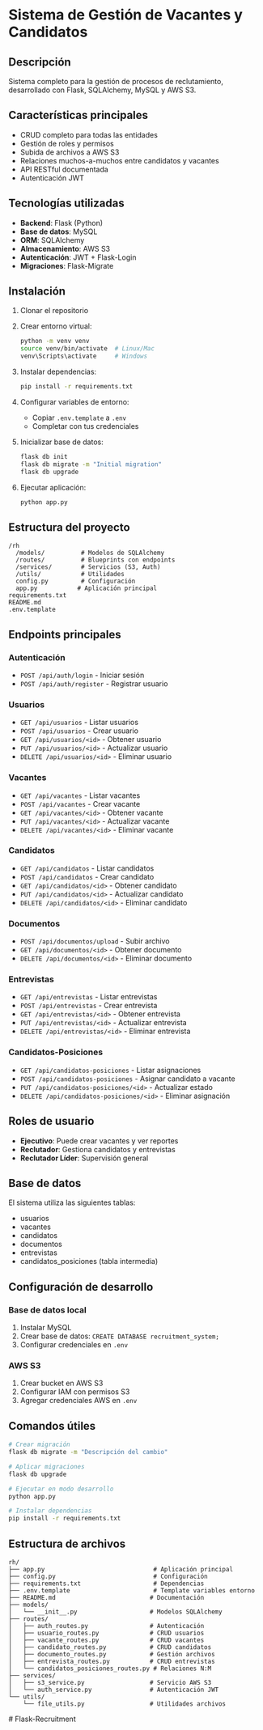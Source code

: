 # Sistema de Gestión de Vacantes y Candidatos

## Descripción
Sistema completo para la gestión de procesos de reclutamiento, desarrollado con Flask, SQLAlchemy, MySQL y AWS S3.

## Características principales
- CRUD completo para todas las entidades
- Gestión de roles y permisos
- Subida de archivos a AWS S3
- Relaciones muchos-a-muchos entre candidatos y vacantes
- API RESTful documentada
- Autenticación JWT

## Tecnologías utilizadas
- **Backend**: Flask (Python)
- **Base de datos**: MySQL
- **ORM**: SQLAlchemy
- **Almacenamiento**: AWS S3
- **Autenticación**: JWT + Flask-Login
- **Migraciones**: Flask-Migrate

## Instalación

1. Clonar el repositorio
2. Crear entorno virtual:
   ```bash
   python -m venv venv
   source venv/bin/activate  # Linux/Mac
   venv\Scripts\activate     # Windows
   ```

3. Instalar dependencias:
   ```bash
   pip install -r requirements.txt
   ```

4. Configurar variables de entorno:
   - Copiar `.env.template` a `.env`
   - Completar con tus credenciales

5. Inicializar base de datos:
   ```bash
   flask db init
   flask db migrate -m "Initial migration"
   flask db upgrade
   ```

6. Ejecutar aplicación:
   ```bash
   python app.py
   ```

## Estructura del proyecto
```
/rh
  /models/          # Modelos de SQLAlchemy
  /routes/          # Blueprints con endpoints
  /services/        # Servicios (S3, Auth)
  /utils/           # Utilidades
  config.py         # Configuración
  app.py           # Aplicación principal
requirements.txt
README.md
.env.template
```

## Endpoints principales

### Autenticación
- `POST /api/auth/login` - Iniciar sesión
- `POST /api/auth/register` - Registrar usuario

### Usuarios
- `GET /api/usuarios` - Listar usuarios
- `POST /api/usuarios` - Crear usuario
- `GET /api/usuarios/<id>` - Obtener usuario
- `PUT /api/usuarios/<id>` - Actualizar usuario
- `DELETE /api/usuarios/<id>` - Eliminar usuario

### Vacantes
- `GET /api/vacantes` - Listar vacantes
- `POST /api/vacantes` - Crear vacante
- `GET /api/vacantes/<id>` - Obtener vacante
- `PUT /api/vacantes/<id>` - Actualizar vacante
- `DELETE /api/vacantes/<id>` - Eliminar vacante

### Candidatos
- `GET /api/candidatos` - Listar candidatos
- `POST /api/candidatos` - Crear candidato
- `GET /api/candidatos/<id>` - Obtener candidato
- `PUT /api/candidatos/<id>` - Actualizar candidato
- `DELETE /api/candidatos/<id>` - Eliminar candidato

### Documentos
- `POST /api/documentos/upload` - Subir archivo
- `GET /api/documentos/<id>` - Obtener documento
- `DELETE /api/documentos/<id>` - Eliminar documento

### Entrevistas
- `GET /api/entrevistas` - Listar entrevistas
- `POST /api/entrevistas` - Crear entrevista
- `GET /api/entrevistas/<id>` - Obtener entrevista
- `PUT /api/entrevistas/<id>` - Actualizar entrevista
- `DELETE /api/entrevistas/<id>` - Eliminar entrevista

### Candidatos-Posiciones
- `GET /api/candidatos-posiciones` - Listar asignaciones
- `POST /api/candidatos-posiciones` - Asignar candidato a vacante
- `PUT /api/candidatos-posiciones/<id>` - Actualizar estado
- `DELETE /api/candidatos-posiciones/<id>` - Eliminar asignación

## Roles de usuario
- **Ejecutivo**: Puede crear vacantes y ver reportes
- **Reclutador**: Gestiona candidatos y entrevistas
- **Reclutador Líder**: Supervisión general

## Base de datos
El sistema utiliza las siguientes tablas:
- usuarios
- vacantes
- candidatos
- documentos
- entrevistas
- candidatos_posiciones (tabla intermedia)

## Configuración de desarrollo

### Base de datos local
1. Instalar MySQL
2. Crear base de datos: `CREATE DATABASE recruitment_system;`
3. Configurar credenciales en `.env`

### AWS S3
1. Crear bucket en AWS S3
2. Configurar IAM con permisos S3
3. Agregar credenciales AWS en `.env`

## Comandos útiles

```bash
# Crear migración
flask db migrate -m "Descripción del cambio"

# Aplicar migraciones
flask db upgrade

# Ejecutar en modo desarrollo
python app.py

# Instalar dependencias
pip install -r requirements.txt
```

## Estructura de archivos

```
rh/
├── app.py                              # Aplicación principal
├── config.py                           # Configuración
├── requirements.txt                    # Dependencias
├── .env.template                       # Template variables entorno
├── README.md                          # Documentación
├── models/
│   └── __init__.py                    # Modelos SQLAlchemy
├── routes/
│   ├── auth_routes.py                 # Autenticación
│   ├── usuario_routes.py              # CRUD usuarios
│   ├── vacante_routes.py              # CRUD vacantes
│   ├── candidato_routes.py            # CRUD candidatos
│   ├── documento_routes.py            # Gestión archivos
│   ├── entrevista_routes.py           # CRUD entrevistas
│   └── candidatos_posiciones_routes.py # Relaciones N:M
├── services/
│   ├── s3_service.py                  # Servicio AWS S3
│   └── auth_service.py                # Autenticación JWT
└── utils/
    └── file_utils.py                  # Utilidades archivos
```
#   F l a s k - R e c r u i t m e n t  
 